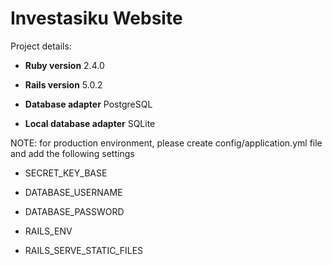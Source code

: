 # Investasiku Website


Project details:

* <b>Ruby version</b> 2.4.0

* <b>Rails version</b> 5.0.2

* <b>Database adapter</b> PostgreSQL

* <b>Local database adapter</b> SQLite


NOTE: for production environment, please create config/application.yml file and add the following settings

* SECRET_KEY_BASE

* DATABASE_USERNAME

* DATABASE_PASSWORD

* RAILS_ENV

* RAILS_SERVE_STATIC_FILES
